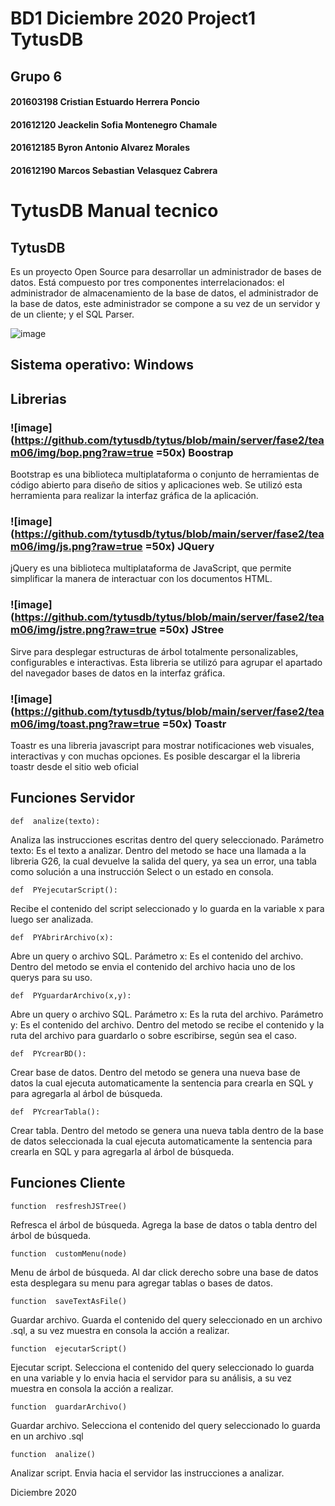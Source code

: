# BD1 Diciembre 2020 Project1 TytusDB

## [](https://github.com/tytusdb/tytus/tree/main/server/team06#grupo-6)Grupo 6

#### [](https://github.com/tytusdb/tytus/tree/main/server/team06#201603198-cristian-estuardo-herrera-poncio)201603198 Cristian Estuardo Herrera Poncio

#### [](https://github.com/tytusdb/tytus/tree/main/server/team06#201612120-jackelin-sofia-montenegro-chamale)201612120 Jeackelin Sofia Montenegro Chamale

#### [](https://github.com/tytusdb/tytus/tree/main/server/team06#201612185-byron-antonio-alvarez-morales)201612185 Byron Antonio Alvarez Morales

#### [](https://github.com/tytusdb/tytus/tree/main/server/team06#201612190-marcos-sebastian-velasquez-cabrera)201612190 Marcos Sebastian Velasquez Cabrera

# [](https://github.com/tytusdb/tytus/tree/main/server/team06#tytusdb-manual-tecnico)  TytusDB Manual tecnico

## TytusDB

Es un proyecto Open Source para desarrollar un administrador de bases de datos. Está compuesto por tres componentes interrelacionados: el administrador de almacenamiento de la base de datos, el administrador de la base de datos, este administrador se compone a su vez de un servidor y de un cliente; y el SQL Parser.

![image](https://github.com/tytusdb/tytus/blob/main/client/fase2/team06/img/interfaz.png?raw=true)

## [](https://github.com/tytusdb/tytus/tree/main/server/team06#sistema-operativo-windows)Sistema operativo: Windows

## [](https://github.com/tytusdb/tytus/tree/main/server/team06#librerias)Librerias

### [](https://github.com/tytusdb/tytus/tree/main/server/team06#boostrap) ![image](https://github.com/tytusdb/tytus/blob/main/server/fase2/team06/img/bop.png?raw=true =50x) Boostrap    


Bootstrap es una biblioteca multiplataforma o conjunto de herramientas de código abierto para diseño de sitios y aplicaciones web. Se utilizó esta herramienta para realizar la interfaz gráfica de la aplicación.

### [](https://github.com/tytusdb/tytus/tree/main/server/team06#jquery) ![image](https://github.com/tytusdb/tytus/blob/main/server/fase2/team06/img/js.png?raw=true =50x) JQuery

jQuery es una biblioteca multiplataforma de JavaScript, que permite simplificar la manera de interactuar con los documentos HTML.

### [](https://github.com/tytusdb/tytus/tree/main/server/team06#jstree) ![image](https://github.com/tytusdb/tytus/blob/main/server/fase2/team06/img/jstre.png?raw=true =50x)  JStree

Sirve para desplegar estructuras de árbol totalmente personalizables, configurables e interactivas. Esta libreria se utilizó para agrupar el apartado del navegador bases de datos en la interfaz gráfica.

### [](https://github.com/tytusdb/tytus/tree/main/server/team06#jstree) ![image](https://github.com/tytusdb/tytus/blob/main/server/fase2/team06/img/toast.png?raw=true =50x)  Toastr

Toastr es una libreria javascript para mostrar notificaciones web visuales, interactivas y con muchas opciones. Es posible descargar el la libreria toastr desde el sitio web oficial

## Funciones Servidor
```
def  analize(texto):
```
Analiza las instrucciones escritas dentro del query seleccionado.
Parámetro texto: Es el texto a analizar.
Dentro del metodo se hace una llamada a la libreria G26, la cual devuelve la salida del query, ya sea un error, una tabla como solución a una instrucción Select o un estado en consola.

```
def  PYejecutarScript():
```
Recibe el contenido del script seleccionado y lo guarda en la variable x para luego ser analizada.

```
def  PYAbrirArchivo(x):
```
Abre un query o archivo SQL.
Parámetro x: Es el contenido del archivo.
Dentro del metodo se envia el contenido del archivo hacia uno de los querys para su uso.

```
def  PYguardarArchivo(x,y):
```
Abre un query o archivo SQL.
Parámetro x: Es la ruta del archivo.
Parámetro y: Es el contenido del archivo.
Dentro del metodo se recibe el contenido y la ruta del archivo para guardarlo o sobre escribirse, según sea el caso.

```
def  PYcrearBD():
```
Crear base de datos.
Dentro del metodo se genera una nueva base de datos la cual ejecuta automaticamente la sentencia para crearla en SQL y para agregarla al árbol de búsqueda.

```
def  PYcrearTabla():
```
Crear tabla.
Dentro del metodo se genera una nueva tabla dentro de la base de datos seleccionada la cual ejecuta automaticamente la sentencia para crearla en SQL y para agregarla al árbol de búsqueda.

## Funciones Cliente

```
function  resfreshJSTree()
```
Refresca el árbol de búsqueda.
Agrega la base de datos o tabla dentro del árbol de búsqueda.

```
function  customMenu(node)
```
Menu de árbol de búsqueda.
Al dar click derecho sobre una base de datos esta desplegara su menu para agregar tablas o bases de datos.

```
function  saveTextAsFile()
```
Guardar archivo.
Guarda el contenido del query seleccionado en un archivo .sql, a su vez muestra en consola la acción a realizar.

```
function  ejecutarScript()
```
Ejecutar script.
Selecciona el contenido del query seleccionado lo guarda en una variable y lo envia hacia el servidor para su análisis, a su vez muestra en consola la acción a realizar.

```
function  guardarArchivo()
```
Guardar archivo.
Selecciona el contenido del query seleccionado lo guarda en un archivo .sql

```
function  analize()
```
Analizar script.
Envia hacia el servidor las instrucciones a analizar.

Diciembre 2020
